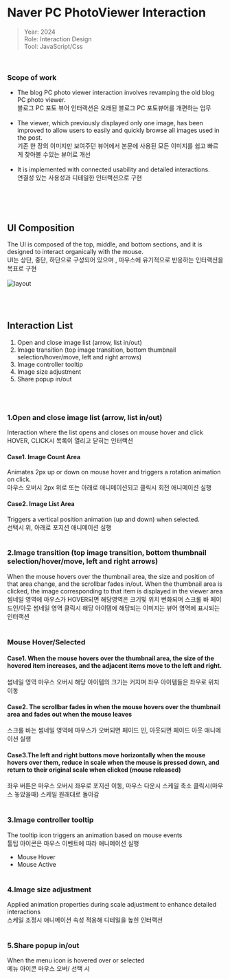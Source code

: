 # Naver PC PhotoViewer Interaction
> Year: 2024<br>
Role: Interaction Design<br>
Tool: JavaScript/Css<br>
<br>

### Scope of work
- The blog PC photo viewer interaction involves revamping the old blog PC photo viewer.<br>
  블로그 PC 포토 뷰어 인터랙션은 오래된 블로그 PC 포토뷰어를 개편하는 업무<br><br>
- The viewer, which previously displayed only one image, has been improved to allow users to easily and quickly browse all images used in the post.<br>
  기존 한 장의 이미지만 보여주던 뷰어에서 본문에 사용된 모든 이미지를 쉽고 빠르게 찾아볼 수있는 뷰어로 개선<br><br>
- It is implemented with connected usability and detailed interactions.<br>
  연결성 있는 사용성과 디테일한 인터랙션으로 구현<br><br>

<br><br>
## UI Composition
The UI is composed of the top, middle, and bottom sections, and it is designed to interact organically with the mouse.<br>
UI는 상단, 중단, 하단으로 구성되어 있으며 , 마우스에 유기적으로 반응하는 인터랙션을 목표로 구현
<br><br>
![layout](https://github.com/user-attachments/assets/184399d7-b4ca-49fc-842d-9eb366a9b3a1)


<br><br>
## Interaction List
1. Open and close image list (arrow, list in/out)
2. Image transition (top image transition, bottom thumbnail selection/hover/move, left and right arrows)
3. Image controller tooltip
4. Image size adjustment
5. Share popup in/out

<br><br>

   
### 1.Open and close image list (arrow, list in/out)<br>
Interaction where the list opens and closes on mouse hover and click<br>
HOVER, CLICK시 목록이 열리고 닫히는 인터랙션

#### Case1. Image Count Area
Animates 2px up or down on mouse hover and triggers a rotation animation on click.<br>
마우스 오버시 2px 위로 또는 아래로 애니메이션되고 클릭시 회전 애니메이션 실행
<br>
#### Case2. Image List Area
Triggers a vertical position animation (up and down) when selected.<br>
선택시 위, 아래로 포지션 애니메이션 실행
<br><br>

### 2.Image transition (top image transition, bottom thumbnail selection/hover/move, left and right arrows)<br>
When the mouse hovers over the thumbnail area, the size and position of that area change, and the scrollbar fades in/out. When the thumbnail area is clicked, the image corresponding to that item is displayed in the viewer area
<br>
썸네일 영역에 마우스가 HOVER되면 해당영역은 크기및 위치 변화되며 스크롤 바 페이드인/아웃
썸네일 영역 클릭시 해당 아이템에 해당되는 이미지는 뷰어 영역에 표시되는 인터랙션
<br>
<br>
### Mouse Hover/Selected
 
#### Case1. When the mouse hovers over the thumbnail area, the size of the hovered item increases, and the adjacent items move to the left and right.

썸네일 영역 마우스 오버시 해당 아이템의 크기는 커지며 좌우 아이템들은 좌우로 위치 이동 
<br>

#### Case2. The scrollbar fades in when the mouse hovers over the thumbnail area and fades out when the mouse leaves
스크롤 바는 썸네일 영역에 마우스가 오버되면 페이드 인, 아웃되면 페이드 아웃 애니메이션 실행
<br>

#### Case3.The left and right buttons move horizontally when the mouse hovers over them, reduce in scale when the mouse is pressed down, and return to their original scale when clicked (mouse released)
좌우 버튼은 마우스 오버시 좌우로 포지션 이동, 마우스 다운시 스케일 축소 클릭시(마우스 놓았을때) 스케일 원래대로 돌아감
<br><br>

### 3.Image controller tooltip<br>
The tooltip icon triggers an animation based on mouse events
<br>
툴팁 아이콘은 마우스 이벤트에 따라 애니메이션 실행
<br>
- Mouse Hover
- Mouse Active
<br><br>
### 4.Image size adjustment<br>
Applied animation properties during scale adjustment to enhance detailed interactions
<br>
스케일 조정시 애니메이션 속성 적용해 디테일을 높힌 인터랙션
<br><br>
### 5.Share popup in/out<br>
When the menu icon is hovered over or selected
<br>
메뉴 아이콘 마우스 오버/ 선택 시
<br><br>
